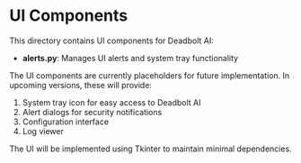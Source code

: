 # UI Components

This directory contains UI components for Deadbolt AI:

- **alerts.py**: Manages UI alerts and system tray functionality

The UI components are currently placeholders for future implementation. In upcoming versions, these will provide:

1. System tray icon for easy access to Deadbolt AI
2. Alert dialogs for security notifications
3. Configuration interface
4. Log viewer

The UI will be implemented using Tkinter to maintain minimal dependencies.
